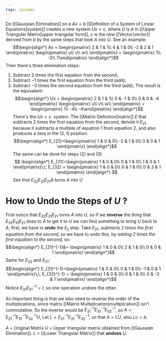 ```yaml
---
tags: systems
---
```

Do [[Gaussian Elimination]] on a $Ax = b$ [[Definition of a System of Linear Equations|system]] creates a new system $Ux = c$, where $U$ is $A$ in [[Upper Triangular Matrix|upper triangular form]], $c$ is the new [[Vector|vector]] derived from $b$ by the same steps that took $A$ into $U$.
See an example:
$$\begin{align*}
Ax = \begin{pmatrix}
2 & 1 & 1\\
4 & 1 & 0\\
-2 & 2 & 1
\end{pmatrix}
\begin{pmatrix}
u\\
v\\
w\\
\end{pmatrix} = \begin{pmatrix}
1\\
-2\\
7\end{pmatrix}
\end{align*}$$
Then there's three elimination steps:
1. Subtract $2$ times the first equation from the second;
2. Subtract $-1$ times the first equation from the third (add);
3. Subtract $-3$ times the second equation from the third (add);
The result is the equivalent:
$$\begin{align*}
Ux = \begin{pmatrix}
2 & 1 & 1\\
0 & -1 & 0\\
0 & 0 & -4
\end{pmatrix}
\begin{pmatrix}
u\\
v\\
w\\
\end{pmatrix} = \begin{pmatrix}
1\\
-4\\
-4\end{pmatrix}
\end{align*}$$
There's the $Ux = c$. system.
The [[Matrix Definition|matrix]] $E$ that subtracts $2$ times the first equation from the second, denote it $E_{21}$ because it subtracts a multiple of equation $1$ from equation $2$, and also produces a zero in the $(2,1)$ position:
$$\begin{align*}
E_{21}=\begin{pmatrix}
1 & 0 & 0\\
-2 & 1 & 0\\
0 & 0 & 1
\end{pmatrix}
\end{align*}$$
The same can be done for steps $(2)$ and $(3)$:
$$
\begin{align*}
E_{31}=\begin{pmatrix}
1 & 0 & 0\\
0 & 1 & 0\\
1 & 0 & 1
\end{pmatrix}\;\;
E_{32} = \begin{pmatrix}
1 & 0 & 0\\
0 & 1 & 0\\
0 & 3 & 1
\end{pmatrix}
\end{align*}
$$
See that $E_{32}E_{31}E_{21}A$ turns $A$ into $U$ 
# How to Undo the Steps of $U$ ?

First notice that $E_{32}E_{31}E_{21}$ turns $A$ into $U$, so if we **reverse** the thing that $E_{32}E_{31}E_{21}$ does to $A$ to get it to $U$ we can find something to bring $U$ back to $A$, first, we have to **undo** the $E_{ij}$ step. Take $E_{21}$, *subtracts 2 times the first equation from the second*, so we have to undo this, by *adding 2 times the first equation to the second*, so:
$$\begin{align*}
E_{21}^{-1}&= 
\begin{pmatrix}
1 & 0 & 0\\
2 & 1 & 0\\
0 & 0 & 1
\end{pmatrix}
\end{align*}$$
Same for $E_{32}$ and $E_{31}$:
$$\begin{align*}
E_{31}^{-1}=\begin{pmatrix}
1 & 0 & 0\\
0 & 1 & 0\\
-1 & 0 & 1
\end{pmatrix}\;\;
E_{32}^{-1} = \begin{pmatrix}
1 & 0 & 0\\
0 & 1 & 0\\
0 & -3 & 1
\end{pmatrix}
\end{align*}$$
Notice $E_{31}E_{31}^{-1}= I$, so one operation undoes the other.

An important thing is that we also need to reverse the order of the multiplications, since matrix [[Matrix Multiplication|multiplication]] isn't commutative. So the inverse would be $E_{21}^{-1}E_{31}^{-1}E_{32}^{-1}$, so $A = E_{21}^{-1}E_{31}^{-1}E_{32}^{-1}U$, Let $L = E_{21}^{-1}E_{31}^{-1}E_{32}^{-1}$, so that $A = LU$, also $Lc = b$.

$A$ = Original Matrix
$U$ = Upper triangular matrix obtained from [[Gaussian Elimination]].
$L$ = [[Lower Triangular Matrix]] that **undoes** $U$.

